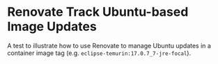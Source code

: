 # Renovate Track Ubuntu-based Image Updates

A test to illustrate how to use Renovate to manage Ubuntu updates in a container image tag (e.g. `eclipse-temurin:17.0.7_7-jre-focal`).
